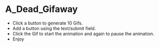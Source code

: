 # A_Dead_Gifaway

* Click a button to generate 10 Gifs.
* Add a button using the text/submit field.
* Click the Gif to start the animation and again to pause the animation.
* Enjoy
